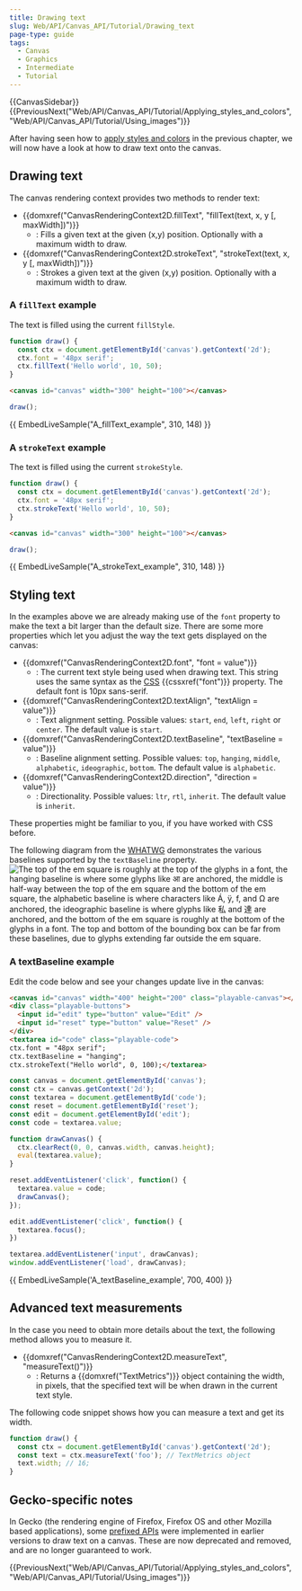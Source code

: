 ```yaml
---
title: Drawing text
slug: Web/API/Canvas_API/Tutorial/Drawing_text
page-type: guide
tags:
  - Canvas
  - Graphics
  - Intermediate
  - Tutorial
---
```

{{CanvasSidebar}} {{PreviousNext("Web/API/Canvas_API/Tutorial/Applying_styles_and_colors", "Web/API/Canvas_API/Tutorial/Using_images")}}

After having seen how to [apply styles and colors](/en-US/docs/Web/API/Canvas_API/Tutorial/Applying_styles_and_colors) in the previous chapter, we will now have a look at how to draw text onto the canvas.

## Drawing text

The canvas rendering context provides two methods to render text:

- {{domxref("CanvasRenderingContext2D.fillText", "fillText(text, x, y [, maxWidth])")}}
  - : Fills a given text at the given (x,y) position. Optionally with a maximum width to draw.
- {{domxref("CanvasRenderingContext2D.strokeText", "strokeText(text, x, y [, maxWidth])")}}
  - : Strokes a given text at the given (x,y) position. Optionally with a maximum width to draw.

### A `fillText` example

The text is filled using the current `fillStyle`.

```js
function draw() {
  const ctx = document.getElementById('canvas').getContext('2d');
  ctx.font = '48px serif';
  ctx.fillText('Hello world', 10, 50);
}
```

```html hidden
<canvas id="canvas" width="300" height="100"></canvas>
```

```js hidden
draw();
```

{{ EmbedLiveSample("A_fillText_example", 310, 148) }}

### A `strokeText` example

The text is filled using the current `strokeStyle`.

```js
function draw() {
  const ctx = document.getElementById('canvas').getContext('2d');
  ctx.font = '48px serif';
  ctx.strokeText('Hello world', 10, 50);
}
```

```html hidden
<canvas id="canvas" width="300" height="100"></canvas>
```

```js hidden
draw();
```

{{ EmbedLiveSample("A_strokeText_example", 310, 148) }}

## Styling text

In the examples above we are already making use of the `font` property to make the text a bit larger than the default size. There are some more properties which let you adjust the way the text gets displayed on the canvas:

- {{domxref("CanvasRenderingContext2D.font", "font = value")}}
  - : The current text style being used when drawing text. This string uses the same syntax as the [CSS](/en-US/docs/Web/CSS) {{cssxref("font")}} property. The default font is 10px sans-serif.
- {{domxref("CanvasRenderingContext2D.textAlign", "textAlign = value")}}
  - : Text alignment setting. Possible values: `start`, `end`, `left`, `right` or `center`. The default value is `start`.
- {{domxref("CanvasRenderingContext2D.textBaseline", "textBaseline = value")}}
  - : Baseline alignment setting. Possible values: `top`, `hanging`, `middle`, `alphabetic`, `ideographic`, `bottom`. The default value is `alphabetic`.
- {{domxref("CanvasRenderingContext2D.direction", "direction = value")}}
  - : Directionality. Possible values: `ltr`, `rtl`, `inherit`. The default value is `inherit`.

These properties might be familiar to you, if you have worked with CSS before.

The following diagram from the [WHATWG](https://whatwg.org/) demonstrates the various baselines supported by the `textBaseline` property.![The top of the em square is
roughly at the top of the glyphs in a font, the hanging baseline is
where some glyphs like आ are anchored, the middle is half-way
between the top of the em square and the bottom of the em square,
the alphabetic baseline is where characters like Á, ÿ,
f, and Ω are anchored, the ideographic baseline is
where glyphs like 私 and 達 are anchored, and the bottom
of the em square is roughly at the bottom of the glyphs in a
font. The top and bottom of the bounding box can be far from these
baselines, due to glyphs extending far outside the em square.](baselines.png)

### A textBaseline example

Edit the code below and see your changes update live in the canvas:

```html hidden
<canvas id="canvas" width="400" height="200" class="playable-canvas"></canvas>
<div class="playable-buttons">
  <input id="edit" type="button" value="Edit" />
  <input id="reset" type="button" value="Reset" />
</div>
<textarea id="code" class="playable-code">
ctx.font = "48px serif";
ctx.textBaseline = "hanging";
ctx.strokeText("Hello world", 0, 100);</textarea>
```

```js hidden
const canvas = document.getElementById('canvas');
const ctx = canvas.getContext('2d');
const textarea = document.getElementById('code');
const reset = document.getElementById('reset');
const edit = document.getElementById('edit');
const code = textarea.value;

function drawCanvas() {
  ctx.clearRect(0, 0, canvas.width, canvas.height);
  eval(textarea.value);
}

reset.addEventListener('click', function() {
  textarea.value = code;
  drawCanvas();
});

edit.addEventListener('click', function() {
  textarea.focus();
})

textarea.addEventListener('input', drawCanvas);
window.addEventListener('load', drawCanvas);
```

{{ EmbedLiveSample('A_textBaseline_example', 700, 400) }}

## Advanced text measurements

In the case you need to obtain more details about the text, the following method allows you to measure it.

- {{domxref("CanvasRenderingContext2D.measureText", "measureText()")}}
  - : Returns a {{domxref("TextMetrics")}} object containing the width, in pixels, that the specified text will be when drawn in the current text style.

The following code snippet shows how you can measure a text and get its width.

```js
function draw() {
  const ctx = document.getElementById('canvas').getContext('2d');
  const text = ctx.measureText('foo'); // TextMetrics object
  text.width; // 16;
}
```

## Gecko-specific notes

In Gecko (the rendering engine of Firefox, Firefox OS and other Mozilla based applications), some [prefixed APIs](/en-US/docs/Web/API/CanvasRenderingContext2D#prefixed_apis) were implemented in earlier versions to draw text on a canvas. These are now deprecated and removed, and are no longer guaranteed to work.

{{PreviousNext("Web/API/Canvas_API/Tutorial/Applying_styles_and_colors", "Web/API/Canvas_API/Tutorial/Using_images")}}

